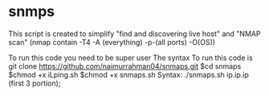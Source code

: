 # snmps
This script is created to simplify "find and discovering live host" and "NMAP scan" (nmap contain -T4 -A (everything) -p-(all ports) -O(OS))

To run this code you need to be super user
The syntax To run this code is
git clone https://github.com/naimurrahman04/snmaps.git
$cd snmaps
$chmod +x iLping.sh 
$chmod +x snmaps.sh 
Syntax: ./snmaps.sh ip.ip.ip (first 3 portion);
